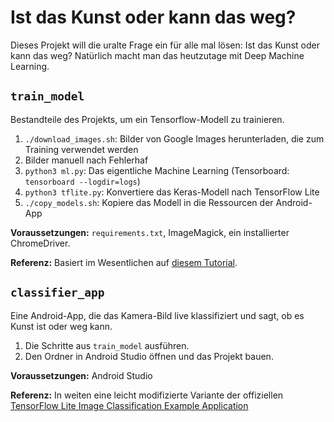 # Ist das Kunst oder kann das weg?

Dieses Projekt will die uralte Frage ein für alle mal lösen: Ist das Kunst oder kann das weg? Natürlich macht man das heutzutage mit Deep Machine Learning.

## `train_model`

Bestandteile des Projekts, um ein Tensorflow-Modell zu trainieren.

1. `./download_images.sh`: Bilder von Google Images herunterladen, die zum Training verwendet werden
2. Bilder manuell nach Fehlerhaf
3. `python3 ml.py`: Das eigentliche Machine Learning (Tensorboard: `tensorboard --logdir=logs`)
4. `python3 tflite.py`: Konvertiere das Keras-Modell nach TensorFlow Lite
5. `./copy_models.sh`: Kopiere das Modell in die Ressourcen der Android-App

**Voraussetzungen:** `requirements.txt`, ImageMagick, ein installierter ChromeDriver.

**Referenz:** Basiert im Wesentlichen auf [diesem Tutorial](https://towardsdatascience.com/easy-image-classification-with-tensorflow-2-0-f734fee52d13).

## `classifier_app`

Eine Android-App, die das Kamera-Bild live klassifiziert und sagt, ob es Kunst ist oder weg kann.

1. Die Schritte aus `train_model` ausführen.
2. Den Ordner in Android Studio öffnen und das Projekt bauen.

**Voraussetzungen:** Android Studio

**Referenz:** In weiten eine leicht modifizierte Variante der offiziellen [TensorFlow Lite Image Classification Example Application](https://github.com/tensorflow/examples/tree/master/lite/examples/image_classification/android)
